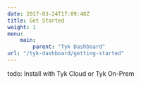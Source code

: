 ```yaml
---
date: 2017-03-24T17:09:48Z
title: Get Started
weight: 1
menu: 
    main:
        parent: "Tyk Dashboard"
url: "/tyk-dashboard/getting-started"
---
```


todo:
Install with Tyk Cloud or Tyk On-Prem